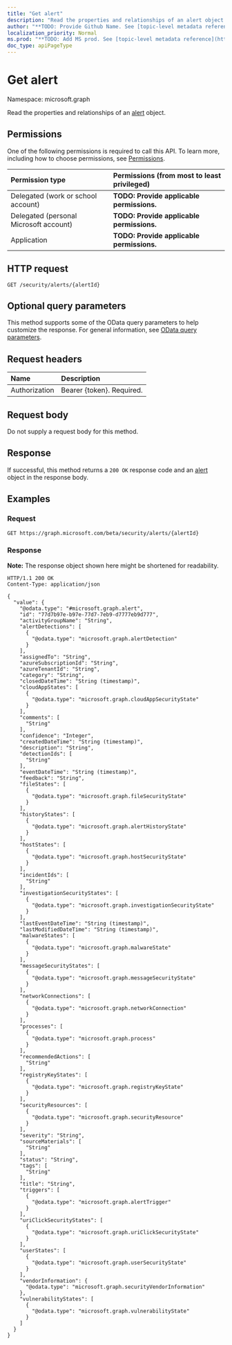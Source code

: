 ```yaml
---
title: "Get alert"
description: "Read the properties and relationships of an alert object."
author: "**TODO: Provide Github Name. See [topic-level metadata reference](https://msgo.azurewebsites.net/add/document/guidelines/metadata.html#topic-level-metadata)**"
localization_priority: Normal
ms.prod: "**TODO: Add MS prod. See [topic-level metadata reference](https://msgo.azurewebsites.net/add/document/guidelines/metadata.html#topic-level-metadata)**"
doc_type: apiPageType
---
```


# Get alert
Namespace: microsoft.graph

Read the properties and relationships of an [alert](../resources/alert.md) object.

## Permissions
One of the following permissions is required to call this API. To learn more, including how to choose permissions, see [Permissions](/graph/permissions-reference).

|Permission type|Permissions (from most to least privileged)|
|:---|:---|
|Delegated (work or school account)|**TODO: Provide applicable permissions.**|
|Delegated (personal Microsoft account)|**TODO: Provide applicable permissions.**|
|Application|**TODO: Provide applicable permissions.**|

## HTTP request

<!-- {
  "blockType": "ignored"
}
-->
``` http
GET /security/alerts/{alertId}
```

## Optional query parameters
This method supports some of the OData query parameters to help customize the response. For general information, see [OData query parameters](/graph/query-parameters).

## Request headers
|Name|Description|
|:---|:---|
|Authorization|Bearer {token}. Required.|

## Request body
Do not supply a request body for this method.

## Response

If successful, this method returns a `200 OK` response code and an [alert](../resources/alert.md) object in the response body.

## Examples

### Request
<!-- {
  "blockType": "request",
  "name": "get_alert"
}
-->
``` http
GET https://graph.microsoft.com/beta/security/alerts/{alertId}
```


### Response
**Note:** The response object shown here might be shortened for readability.
<!-- {
  "blockType": "response",
  "truncated": true,
  "@odata.type": "microsoft.graph.alert"
}
-->
``` http
HTTP/1.1 200 OK
Content-Type: application/json

{
  "value": {
    "@odata.type": "#microsoft.graph.alert",
    "id": "77d7b97e-b97e-77d7-7eb9-d7777eb9d777",
    "activityGroupName": "String",
    "alertDetections": [
      {
        "@odata.type": "microsoft.graph.alertDetection"
      }
    ],
    "assignedTo": "String",
    "azureSubscriptionId": "String",
    "azureTenantId": "String",
    "category": "String",
    "closedDateTime": "String (timestamp)",
    "cloudAppStates": [
      {
        "@odata.type": "microsoft.graph.cloudAppSecurityState"
      }
    ],
    "comments": [
      "String"
    ],
    "confidence": "Integer",
    "createdDateTime": "String (timestamp)",
    "description": "String",
    "detectionIds": [
      "String"
    ],
    "eventDateTime": "String (timestamp)",
    "feedback": "String",
    "fileStates": [
      {
        "@odata.type": "microsoft.graph.fileSecurityState"
      }
    ],
    "historyStates": [
      {
        "@odata.type": "microsoft.graph.alertHistoryState"
      }
    ],
    "hostStates": [
      {
        "@odata.type": "microsoft.graph.hostSecurityState"
      }
    ],
    "incidentIds": [
      "String"
    ],
    "investigationSecurityStates": [
      {
        "@odata.type": "microsoft.graph.investigationSecurityState"
      }
    ],
    "lastEventDateTime": "String (timestamp)",
    "lastModifiedDateTime": "String (timestamp)",
    "malwareStates": [
      {
        "@odata.type": "microsoft.graph.malwareState"
      }
    ],
    "messageSecurityStates": [
      {
        "@odata.type": "microsoft.graph.messageSecurityState"
      }
    ],
    "networkConnections": [
      {
        "@odata.type": "microsoft.graph.networkConnection"
      }
    ],
    "processes": [
      {
        "@odata.type": "microsoft.graph.process"
      }
    ],
    "recommendedActions": [
      "String"
    ],
    "registryKeyStates": [
      {
        "@odata.type": "microsoft.graph.registryKeyState"
      }
    ],
    "securityResources": [
      {
        "@odata.type": "microsoft.graph.securityResource"
      }
    ],
    "severity": "String",
    "sourceMaterials": [
      "String"
    ],
    "status": "String",
    "tags": [
      "String"
    ],
    "title": "String",
    "triggers": [
      {
        "@odata.type": "microsoft.graph.alertTrigger"
      }
    ],
    "uriClickSecurityStates": [
      {
        "@odata.type": "microsoft.graph.uriClickSecurityState"
      }
    ],
    "userStates": [
      {
        "@odata.type": "microsoft.graph.userSecurityState"
      }
    ],
    "vendorInformation": {
      "@odata.type": "microsoft.graph.securityVendorInformation"
    },
    "vulnerabilityStates": [
      {
        "@odata.type": "microsoft.graph.vulnerabilityState"
      }
    ]
  }
}
```

